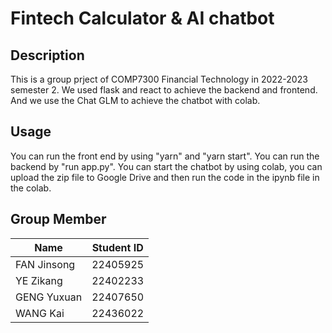 # Fintech Calculator & AI chatbot
## Description
This is a group prject of COMP7300 Financial Technology in 2022-2023 semester 2. We used flask and react to achieve the backend and frontend. And we use the Chat GLM to achieve the chatbot with colab.
## Usage
You can run the front end by using "yarn" and "yarn start". You can run the backend by "run app.py". You can start the chatbot by using colab, you can upload the zip file to Google Drive and then run the code in the ipynb file in the colab.
## Group Member
|Name|Student ID|
|--|--|
|FAN Jinsong|22405925|
|YE Zikang|22402233|
|GENG Yuxuan|22407650|
|WANG Kai|22436022|

